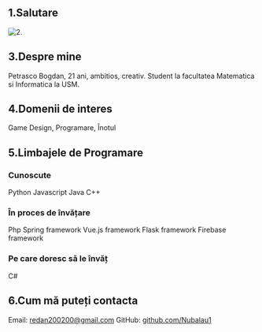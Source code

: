 ## 1.Salutare

![2.](../images/avatar.jpg)

## 3.Despre mine
Petrasco Bogdan, 21 ani, ambitios, creativ.
Student la facultatea Matematica si Informatica la USM.

## 4.Domenii de interes
Game Design, Programare, Înotul

## 5.Limbajele de Programare
### Cunoscute
Python
Javascript
Java
C++
### În proces de învățare
Php
Spring framework
Vue.js framework
Flask framework
Firebase framework
### Pe care doresc să le învăț
C#

## 6.Cum mă puteți contacta
Email:  redan200200@gmail.com
GitHub: [github.com/Nubalau1](https://github.com/Nubalau1)
